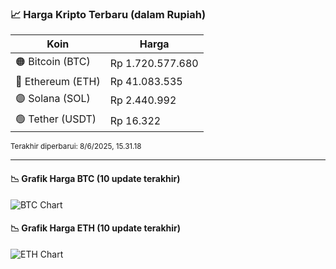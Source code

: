 

<!-- HARGA_KRIPTO -->
### 📈 Harga Kripto Terbaru (dalam Rupiah)

| Koin     | Harga         |
|----------|---------------|
| 🟠 Bitcoin (BTC)   | Rp 1.720.577.680 |
| 🔵 Ethereum (ETH)  | Rp 41.083.535 |
| 🟣 Solana (SOL)    | Rp 2.440.992 |
| 🟢 Tether (USDT)   | Rp 16.322 |

<sub>Terakhir diperbarui: 8/6/2025, 15.31.18</sub>

---

#### 📉 Grafik Harga BTC (10 update terakhir)
![BTC Chart](https://quickchart.io/chart?c=%7B%22type%22%3A%22line%22%2C%22data%22%3A%7B%22labels%22%3A%5B%2205%3A41%3A28%22%2C%2205%3A52%3A36%22%2C%2206%3A20%3A49%22%2C%2206%3A46%3A17%22%2C%2206%3A57%3A16%22%2C%2207%3A22%3A51%22%2C%2207%3A35%3A42%22%2C%2207%3A46%3A43%22%2C%2207%3A57%3A36%22%2C%2208%3A31%3A18%22%5D%2C%22datasets%22%3A%5B%7B%22label%22%3A%22Bitcoin%22%2C%22data%22%3A%5B1723060063%2C1722149733%2C1721637848%2C1722750358%2C1721861949%2C1721871258%2C1721562525%2C1721128567%2C1720920646%2C1720577680%5D%2C%22fill%22%3Afalse%2C%22borderColor%22%3A%22blue%22%2C%22tension%22%3A0.1%7D%5D%7D%7D)

#### 📉 Grafik Harga ETH (10 update terakhir)
![ETH Chart](https://quickchart.io/chart?c=%7B%22type%22%3A%22line%22%2C%22data%22%3A%7B%22labels%22%3A%5B%2205%3A41%3A28%22%2C%2205%3A52%3A36%22%2C%2206%3A20%3A49%22%2C%2206%3A46%3A17%22%2C%2206%3A57%3A16%22%2C%2207%3A22%3A51%22%2C%2207%3A35%3A42%22%2C%2207%3A46%3A43%22%2C%2207%3A57%3A36%22%2C%2208%3A31%3A18%22%5D%2C%22datasets%22%3A%5B%7B%22label%22%3A%22Ethereum%22%2C%22data%22%3A%5B41035756%2C41007884%2C41000726%2C41045418%2C41045410%2C41029125%2C41039784%2C41032561%2C41027240%2C41083535%5D%2C%22fill%22%3Afalse%2C%22borderColor%22%3A%22blue%22%2C%22tension%22%3A0.1%7D%5D%7D%7D)

<!-- /HARGA_KRIPTO -->